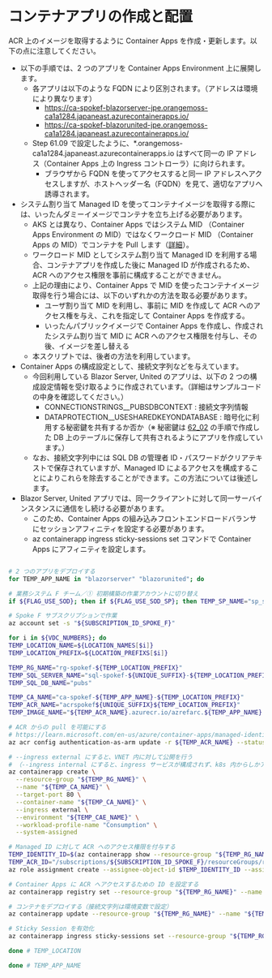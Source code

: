 # コンテナアプリの作成と配置

ACR 上のイメージを取得するように Container Apps を作成・更新します。以下の点に注意してください。

- 以下の手順では、2 つのアプリを Container Apps Environment 上に展開します。
  - 各アプリは以下のような FQDN により区別されます。（アドレスは環境により異なります）
    - https://ca-spokef-blazorserver-jpe.orangemoss-ca1a1284.japaneast.azurecontainerapps.io/
    - https://ca-spokef-blazorunited-jpe.orangemoss-ca1a1284.japaneast.azurecontainerapps.io/
  - Step 61.09 で設定したように、*.orangemoss-ca1a1284.japaneast.azurecontainerapps.io はすべて同一の IP アドレス（Container Apps 上の Ingress コントローラ）に向けられます。
    - ブラウザから FQDN を使ってアクセスすると同一 IP アドレスへアクセスしますが、ホストヘッダー名（FQDN）を見て、適切なアプリへ誘導されます。
- システム割り当て Managed ID を使ってコンテナイメージを取得する際には、いったんダミーイメージでコンテナを立ち上げる必要があります。
  - AKS とは異なり、Container Apps ではシステム MID （Container Apps Environment の MID）ではなくワークロード MID （Container Apps の MID）でコンテナを Pull します（[詳細](https://learn.microsoft.com/en-us/azure/container-apps/managed-identity-image-pull)）。
  - ワークロード MID としてシステム割り当て Managed ID を利用する場合、コンテナアプリを作成した後に Managed ID が作成されるため、ACR へのアクセス権限を事前に構成することができません。
  - 上記の理由により、Container Apps で MID を使ったコンテナイメージ取得を行う場合には、以下のいずれかの方法を取る必要があります。
    - ユーザ割り当て MID を利用し、事前に MID を作成して ACR へのアクセス権を与え、これを指定して Container Apps を作成する。
    - いったんパブリックイメージで Container Apps を作成し、作成されたシステム割り当て MID に ACR へのアクセス権限を付与し、その後、イメージを差し替える
  - 本スクリプトでは、後者の方法を利用しています。
- Container Apps の構成設定として、接続文字列などを与えています。
  - 今回利用している Blazor Server, United のアプリは、以下の 2 つの構成設定情報を受け取るように作成されています。（詳細はサンプルコードの中身を確認してください。）
    - CONNECTIONSTRINGS__PUBSDBCONTEXT : 接続文字列情報
    - DATAPROTECTION__USESHAREDKEYONDATABASE : 暗号化に利用する秘密鍵を共有するか否か（※ 秘密鍵は [62_02](62_02_SQL%20DB%20のセットアップ.md) の手順で作成した DB 上のテーブルに保存して共有されるようにアプリを作成しています。）
  - なお、接続文字列中には SQL DB の管理者 ID・パスワードがクリアテキストで保存されていますが、Managed ID によるアクセスを構成することによりこれらを除去することができます。この方法については後述します。
- Blazor Server, United アプリでは、同一クライアントに対して同一サーバインスタンスに通信をし続ける必要があります。
  - このため、Container Apps の組み込みフロントエンドロードバランサにセッションアフィニティを設定する必要があります。
  - az containerapp ingress sticky-sessions set コマンドで Container Apps にアフィニティを設定します。

```bash

# 2 つのアプリをデプロイする
for TEMP_APP_NAME in "blazorserver" "blazorunited"; do

# 業務システム F チーム／① 初期構築の作業アカウントに切り替え
if ${FLAG_USE_SOD}; then if ${FLAG_USE_SOD_SP}; then TEMP_SP_NAME="sp_spokef_dev"; az login --service-principal --username ${SP_APP_IDS[${TEMP_SP_NAME}]} --password '${SP_PWDS[${TEMP_SP_NAME}]}' --tenant ${PRIMARY_DOMAIN_NAME} --allow-no-subscriptions; else az account clear; az login -u "user_spokef_dev@${PRIMARY_DOMAIN_NAME}" -p "${ADMIN_PASSWORD}"; fi; fi

# Spoke F サブスクリプションで作業
az account set -s "${SUBSCRIPTION_ID_SPOKE_F}"

for i in ${VDC_NUMBERS}; do
TEMP_LOCATION_NAME=${LOCATION_NAMES[$i]}
TEMP_LOCATION_PREFIX=${LOCATION_PREFIXS[$i]}

TEMP_RG_NAME="rg-spokef-${TEMP_LOCATION_PREFIX}"
TEMP_SQL_SERVER_NAME="sql-spokef-${UNIQUE_SUFFIX}-${TEMP_LOCATION_PREFIX}"
TEMP_SQL_DB_NAME="pubs"

TEMP_CA_NAME="ca-spokef-${TEMP_APP_NAME}-${TEMP_LOCATION_PREFIX}"
TEMP_ACR_NAME="acrspokef${UNIQUE_SUFFIX}${TEMP_LOCATION_PREFIX}"
TEMP_IMAGE_NAME="${TEMP_ACR_NAME}.azurecr.io/azrefarc.${TEMP_APP_NAME}:latest"

# ACR からの pull を可能にする
# https://learn.microsoft.com/en-us/azure/container-apps/managed-identity-image-pull?tabs=bash&pivots=portal
az acr config authentication-as-arm update -r ${TEMP_ACR_NAME} --status enabled

# --ingress external にすると、VNET 内に対して公開を行う
# （--ingress internal にすると、ingress サービスが構成されず、k8s 内からしかアクセスできなくなる）
az containerapp create \
  --resource-group "${TEMP_RG_NAME}" \
  --name "${TEMP_CA_NAME}" \
  --target-port 80 \
  --container-name "${TEMP_CA_NAME}" \
  --ingress external \
  --environment "${TEMP_CAE_NAME}" \
  --workload-profile-name "Consumption" \
  --system-assigned

# Managed ID に対して ACR へのアクセス権限を付与する
TEMP_IDENTITY_ID=$(az containerapp show --resource-group "${TEMP_RG_NAME}" --name "${TEMP_CA_NAME}" --query identity.principalId -o tsv)
TEMP_ACR_ID="/subscriptions/${SUBSCRIPTION_ID_SPOKE_F}/resourceGroups/rg-spokef-${TEMP_LOCATION_PREFIX}/providers/Microsoft.ContainerRegistry/registries/${TEMP_ACR_NAME}"
az role assignment create --assignee-object-id $TEMP_IDENTITY_ID --assignee-principal-type ServicePrincipal --role "AcrPull" --scope $TEMP_ACR_ID

# Container Apps に ACR へアクセスするための ID を設定する
az containerapp registry set --resource-group "${TEMP_RG_NAME}" --name "${TEMP_CA_NAME}" --server ${TEMP_ACR_NAME}.azurecr.io --identity system

# コンテナをデプロイする（接続文字列は環境変数で設定）
az containerapp update --resource-group "${TEMP_RG_NAME}" --name "${TEMP_CA_NAME}" --image "${TEMP_IMAGE_NAME}" --workload-profile-name "Consumption" --set-env-vars "CONNECTIONSTRINGS__PUBSDBCONTEXT=Server=tcp:${TEMP_SQL_SERVER_NAME}.database.windows.net,1433;Initial Catalog=${TEMP_SQL_DB_NAME};Persist Security Info=False;User ID=${ADMIN_USERNAME};Password=${ADMIN_PASSWORD};MultipleActiveResultSets=False;Encrypt=True;TrustServerCertificate=False;Connection Timeout=30;" "DATAPROTECTION__USESHAREDKEYONDATABASE=True" --min-replicas 3

# Sticky Session を有効化
az containerapp ingress sticky-sessions set --resource-group "${TEMP_RG_NAME}" --name "${TEMP_CA_NAME}" --affinity sticky

done # TEMP_LOCATION

done # TEMP_APP_NAME

```
